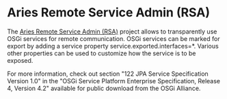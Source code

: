 # Aries Remote Service Admin (RSA)

The [Aries Remote Service Admin (RSA)](http://aries.apache.org/modules/rsa.html) project allows to transparently use OSGi
services for remote communication. OSGi services can be marked for export by adding a service property 
service.exported.interfaces=*. Various other  properties can be used to customize how the service is to be exposed.

For more information, check out section "122 JPA Service Specification Version 1.0" in the "OSGi Service Platform
 Enterprise Specification, Release 4, Version 4.2" available for public download from the OSGi Alliance. 
